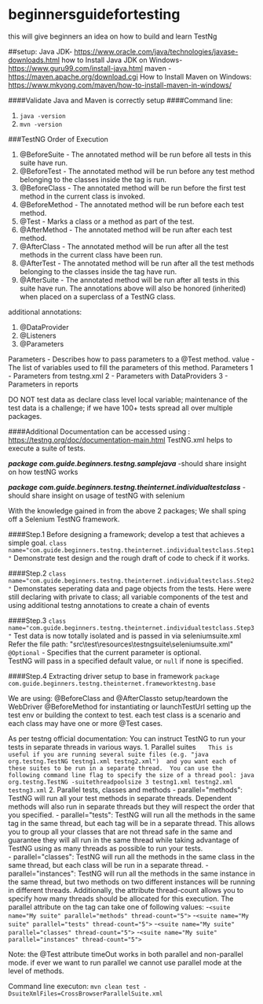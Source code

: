 # beginnersguidefortesting
this will give beginners an idea on how to build and learn TestNg

##setup:
 Java JDK- https://www.oracle.com/java/technologies/javase-downloads.html
 how to Install Java JDK on Windows- https://www.guru99.com/install-java.html
 maven -    https://maven.apache.org/download.cgi
 How to Install Maven on Windows: https://www.mkyong.com/maven/how-to-install-maven-in-windows/

####Validate Java and Maven is correctly setup
####Command line:
1. `java -version`
2. `mvn -version`

###TestNG Order of Execution
1. @BeforeSuite         - The annotated method will be run before all tests in this suite have run.
2. @BeforeTest          - The annotated method will be run before any test method belonging to the classes inside the <test> tag is run.
3. @BeforeClass         - The annotated method will be run before the first test method in the current class is invoked.
4. @BeforeMethod        - The annotated method will be run before each test method.
5. @Test                - Marks a class or a method as part of the test.
6. @AfterMethod         - The annotated method will be run after each test method.
7. @AfterClass          - The annotated method will be run after all the test methods in the current class have been run.
8. @AfterTest           - The annotated method will be run after all the test methods belonging to the classes inside the <test> tag have run.
9. @AfterSuite          - The annotated method will be run after all tests in this suite have run.
The annotations above will also be honored (inherited) when placed on a superclass of a TestNG class.

additional annotations:
1. @DataProvider
2. @Listeners
3. @Parameters

Parameters  -   Describes how to pass parameters to a @Test method.
value       -	The list of variables used to fill the parameters of this method.
Parameters
    1 - Parameters from testng.xml
    2 - Parameters with DataProviders
    3 - Parameters in reports
    
DO NOT test data as declare class level local variable; 
maintenance of the test data is a challenge; if we have 100+ tests spread all over multiple packages.  

####Additional Documentation can be accessed using : https://testng.org/doc/documentation-main.html
TestNG.xml helps to execute a suite of tests.
 
***package com.guide.beginners.testng.samplejava*** 
-should share insight on how testNG works

***package com.guide.beginners.testng.theinternet.individualtestclass*** 
-should share insight on usage of testNG with selenium

With the knowledge gained in from the above 2 packages; We shall sping off a Selenium TestNG framework.

####Step.1
Before designing a framework; develop a test that achieves a simple goal. 
`class name="com.guide.beginners.testng.theinternet.individualtestclass.Step1"`
Demonstrate test design and the rough draft of code to check if it works. 

####Step.2
`class name="com.guide.beginners.testng.theinternet.individualtestclass.Step2"`
Demonstates seperating data and page objects from the tests. 
Here were still declaring with private to class;
all variable components of the test and using additional testng annotations to create a chain of events

####Step.3
`class name="com.guide.beginners.testng.theinternet.individualtestclass.Step3"`
Test data is now totally isolated and is passed in via seleniumsuite.xml
Refer the file path: "src\test\resources\testngsuite\seleniumsuite.xml"
`@Optional` -  Specifies that the current parameter is optional.  
TestNG will pass in a specified default value, or <code>null</code> if none is specified.

####Step.4
Extracting driver setup to base in framework
`package com.guide.beginners.testng.theinternet.frameworktestng.base`

We are using:
@BeforeClass and @AfterClassto setup/teardown the WebDriver
@BeforeMethod for instantiating or launchTestUrl setting up the test env or building the context to test.
each test class is a scenario and each class may have one or more @Test cases.

As per testng official documentation:
You can instruct TestNG to run your tests in separate threads in various ways.
    1. Parallel suites
     ```   This is useful if you are running several suite files (e.g. "java org.testng.TestNG testng1.xml testng2.xml") 
        and you want each of these suites to be run in a separate thread. 
        You can use the following command line flag to specify the size of a thread pool:
            java org.testng.TestNG -suitethreadpoolsize 3 testng1.xml testng2.xml testng3.xml```
    2. Parallel tests, classes and methods
        - parallel="methods": 
          TestNG will run all your test methods in separate threads. Dependent methods will also run in separate threads but they will respect the order that you specified.
        - parallel="tests":
          TestNG will run all the methods in the same <test> tag in the same thread, but each <test> tag will be in a separate thread.
          This allows you to group all your classes that are not thread safe in the same <test> and guarantee they will all run in the same thread
          while taking advantage of TestNG using as many threads as possible to run your tests.  
        - parallel="classes": 
          TestNG will run all the methods in the same class in the same thread, but each class will be run in a separate thread.
        - parallel="instances": 
          TestNG will run all the methods in the same instance in the same thread, but two methods on two different instances will be running in different threads.
          Additionally, the attribute thread-count allows you to specify how many threads should be allocated for this execution.
          The parallel attribute on the <suite> tag can take one of following values:
                -`<suite name="My suite" parallel="methods" thread-count="5">`
                -`<suite name="My suite" parallel="tests" thread-count="5">`
                -`<suite name="My suite" parallel="classes" thread-count="5">`
                -`<suite name="My suite" parallel="instances" thread-count="5">`
        
       
        
       

Note: the @Test attribute timeOut works in both parallel and non-parallel mode.
if ever we want to run parallel we cannot use parallel mode at the level of methods. 


Command line executon:
`mvn clean test -DsuiteXmlFiles=CrossBrowserParallelSuite.xml`










 
 
